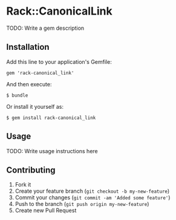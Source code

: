 # Rack::CanonicalLink

TODO: Write a gem description

## Installation

Add this line to your application's Gemfile:

    gem 'rack-canonical_link'

And then execute:

    $ bundle

Or install it yourself as:

    $ gem install rack-canonical_link

## Usage

TODO: Write usage instructions here

## Contributing

1. Fork it
2. Create your feature branch (`git checkout -b my-new-feature`)
3. Commit your changes (`git commit -am 'Added some feature'`)
4. Push to the branch (`git push origin my-new-feature`)
5. Create new Pull Request
